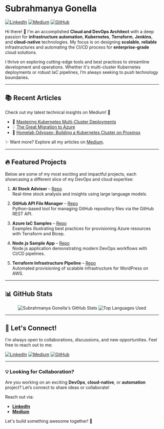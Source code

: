 # Subrahmanya Gonella

[![LinkedIn](https://img.shields.io/badge/-Connect-blue?style=for-the-badge&logo=Linkedin&logoColor=white)](https://linkedin.com/in/satishgonella)
[![Medium](https://img.shields.io/badge/-Articles-black?style=for-the-badge&logo=Medium&logoColor=white)](https://medium.com/@ssatish.gonella)
[![GitHub](https://img.shields.io/badge/-Projects-grey?style=for-the-badge&logo=GitHub&logoColor=white)](https://github.com/satishgonella2024)

Hi there! 👋 I'm an accomplished **Cloud and DevOps Architect** with a deep passion for **infrastructure automation**, **Kubernetes**, **Terraform**, **Jenkins**, and **cloud-native** technologies. My focus is on designing **scalable**, **reliable** infrastructures and automating the CI/CD process for **enterprise-grade** cloud solutions.

I thrive on exploring cutting-edge tools and best practices to streamline development and operations. Whether it's multi-cluster Kubernetes deployments or robust IaC pipelines, I’m always seeking to push technology boundaries.

---

## 📚 Recent Articles

Check out my latest technical insights on Medium! 🚀

- 🌟 [Mastering Kubernetes Multi-Cluster Deployments](https://medium.com/@ssatish.gonella/mastering-kubernetes-multi-cluster-deployments)
- 💡 [The Great Migration to Azure](https://medium.com/@ssatish.gonella/the-great-migration-to-azure)
- 📖 [Homelab Odyssey: Building a Kubernetes Cluster on Proxmox](https://medium.com/@ssatish.gonella/homelab-odyssey-building-a-kubernetes-cluster-on-proxmox)

✨ Want more? Explore all my articles on [Medium](https://medium.com/@ssatish.gonella).

---

## 🔥 Featured Projects

Below are some of my most exciting and impactful projects, each showcasing a different slice of my DevOps and cloud expertise:

1. **AI Stock Advisor** – [Repo](https://github.com/satishgonella2024/ai-stock-advisor)  
   Real-time stock analysis and insights using large language models.

2. **GitHub API File Manager** – [Repo](https://github.com/satishgonella2024/github-api-file-manager)  
   Python-based tool for managing GitHub repository files via the GitHub REST API.

3. **Azure IaC Samples** – [Repo](https://github.com/satishgonella2024/Azure-IaC-Samples)  
   Examples illustrating best practices for provisioning Azure resources with Terraform and Bicep.

4. **Node.js Sample App** – [Repo](https://github.com/satishgonella2024/nodes-Sample-App)  
   Node.js application demonstrating modern DevOps workflows with CI/CD pipelines.

5. **Terraform Infrastructure Pipeline** – [Repo](https://github.com/satishgonella2024/terra-infra-creation)  
   Automated provisioning of scalable infrastructure for WordPress on AWS.

---

## 📊 GitHub Stats

<div align="center">
  <img
    src="https://github-readme-stats.vercel.app/api?username=satishgonella2024&show_icons=true&theme=radical&count_private=true"
    alt="Subrahmanya Gonella's GitHub Stats"
    style="max-width: 100%;"
  />
  <img
    src="https://github-readme-stats.vercel.app/api/top-langs/?username=satishgonella2024&layout=compact&theme=radical"
    alt="Top Languages Used"
    style="max-width: 100%;"
  />
</div>

---

## 🤝 Let's Connect!

I'm always open to collaborations, discussions, and new opportunities. Feel free to reach out to me:

[![LinkedIn](https://img.shields.io/badge/LinkedIn-0077B5?style=flat&logo=linkedin&logoColor=white)](https://linkedin.com/in/satishgonella)
[![Medium](https://img.shields.io/badge/Medium-12100E?style=flat&logo=medium&logoColor=white)](https://medium.com/@ssatish.gonella)
[![GitHub](https://img.shields.io/badge/GitHub-181717?style=flat&logo=github&logoColor=white)](https://github.com/satishgonella2024)

---

### 💡 Looking for Collaboration?

Are you working on an exciting **DevOps**, **cloud-native**, or **automation** project? Let’s connect to share ideas or collaborate!

Reach out via:
- **[LinkedIn](https://linkedin.com/in/satishgonella)**
- **[Medium](https://medium.com/@ssatish.gonella)**

Let's build something awesome together! 🚀
